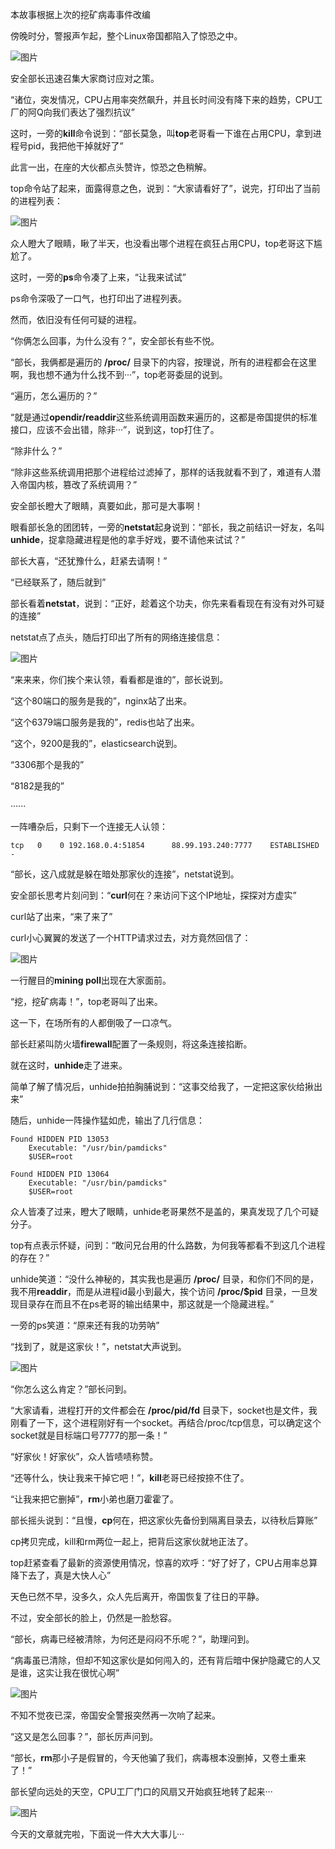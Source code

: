 本故事根据上次的挖矿病毒事件改编

傍晚时分，警报声乍起，整个Linux帝国都陷入了惊恐之中。

![图片](image/640-1639329039485196.webp)

安全部长迅速召集大家商讨应对之策。

“诸位，突发情况，CPU占用率突然飙升，并且长时间没有降下来的趋势，CPU工厂的阿Q向我们表达了强烈抗议”

这时，一旁的**kill**命令说到：“部长莫急，叫**top**老哥看一下谁在占用CPU，拿到进程号pid，我把他干掉就好了”

此言一出，在座的大伙都点头赞许，惊恐之色稍解。

top命令站了起来，面露得意之色，说到：“大家请看好了”，说完，打印出了当前的进程列表：

![图片](image/640-1639329039485197.webp)

众人瞪大了眼睛，瞅了半天，也没看出哪个进程在疯狂占用CPU，top老哥这下尴尬了。

这时，一旁的**ps**命令凑了上来，“让我来试试”

ps命令深吸了一口气，也打印出了进程列表。

然而，依旧没有任何可疑的进程。

“你俩怎么回事，为什么没有？”，安全部长有些不悦。

“部长，我俩都是遍历的 **/proc/** 目录下的内容，按理说，所有的进程都会在这里啊，我也想不通为什么找不到···”，top老哥委屈的说到。

“遍历，怎么遍历的？”

“就是通过**opendir/readdir**这些系统调用函数来遍历的，这都是帝国提供的标准接口，应该不会出错，除非···”，说到这，top打住了。

“除非什么？”

“除非这些系统调用把那个进程给过滤掉了，那样的话我就看不到了，难道有人潜入帝国内核，篡改了系统调用？”

安全部长瞪大了眼睛，真要如此，那可是大事啊！

眼看部长急的团团转，一旁的**netstat**起身说到：“部长，我之前结识一好友，名叫**unhide**，捉拿隐藏进程是他的拿手好戏，要不请他来试试？”

部长大喜，“还犹豫什么，赶紧去请啊！”

“已经联系了，随后就到”

部长看着**netstat**，说到：“正好，趁着这个功夫，你先来看看现在有没有对外可疑的连接”

netstat点了点头，随后打印出了所有的网络连接信息：

![图片](image/640-1639329039485198.webp)

“来来来，你们挨个来认领，看看都是谁的”，部长说到。

“这个80端口的服务是我的”，nginx站了出来。

“这个6379端口服务是我的”，redis也站了出来。

“这个，9200是我的”，elasticsearch说到。

“3306那个是我的”

“8182是我的”

······

一阵嘈杂后，只剩下一个连接无人认领：

```
tcp   0    0 192.168.0.4:51854      88.99.193.240:7777    ESTABLISHED  -
```

“部长，这八成就是躲在暗处那家伙的连接”，netstat说到。

安全部长思考片刻问到：“**curl**何在？来访问下这个IP地址，探探对方虚实”

curl站了出来，“来了来了”

curl小心翼翼的发送了一个HTTP请求过去，对方竟然回信了：

![图片](image/640-1639329039485199.webp)

一行醒目的**mining poll**出现在大家面前。

“挖，挖矿病毒！”，top老哥叫了出来。

这一下，在场所有的人都倒吸了一口凉气。

部长赶紧叫防火墙**firewall**配置了一条规则，将这条连接掐断。

就在这时，**unhide**走了进来。

简单了解了情况后，unhide拍拍胸脯说到：“这事交给我了，一定把这家伙给揪出来”

随后，unhide一阵操作猛如虎，输出了几行信息：

```
Found HIDDEN PID 13053
    Executable: "/usr/bin/pamdicks"
    $USER=root

Found HIDDEN PID 13064
    Executable: "/usr/bin/pamdicks"
    $USER=root
```

众人皆凑了过来，瞪大了眼睛，unhide老哥果然不是盖的，果真发现了几个可疑分子。

top有点表示怀疑，问到：“敢问兄台用的什么路数，为何我等都看不到这几个进程的存在？”

unhide笑道：“没什么神秘的，其实我也是遍历 **/proc/** 目录，和你们不同的是，我不用**readdir**，而是从进程id最小到最大，挨个访问 **/proc/$pid** 目录，一旦发现目录存在而且不在ps老哥的输出结果中，那这就是一个隐藏进程。”

一旁的ps笑道：“原来还有我的功劳呐”

“找到了，就是这家伙！”，netstat大声说到。

![图片](image/640-1639329039485200.webp)

“你怎么这么肯定？”部长问到。

“大家请看，进程打开的文件都会在 **/proc/pid/fd** 目录下，socket也是文件，我刚看了一下，这个进程刚好有一个socket。再结合/proc/tcp信息，可以确定这个socket就是目标端口号7777的那一条！”

“好家伙！好家伙”，众人皆啧啧称赞。

“还等什么，快让我来干掉它吧！”，**kill**老哥已经按捺不住了。

“让我来把它删掉”，**rm**小弟也磨刀霍霍了。

部长摇头说到：“且慢，**cp**何在，把这家伙先备份到隔离目录去，以待秋后算账”

cp拷贝完成，kill和rm两位一起上，把背后这家伙就地正法了。

top赶紧查看了最新的资源使用情况，惊喜的欢呼：“好了好了，CPU占用率总算降下去了，真是大快人心”

天色已然不早，没多久，众人先后离开，帝国恢复了往日的平静。

不过，安全部长的脸上，仍然是一脸愁容。

“部长，病毒已经被清除，为何还是闷闷不乐呢？”，助理问到。

“病毒虽已清除，但却不知这家伙是如何闯入的，还有背后暗中保护隐藏它的人又是谁，这实让我在很忧心啊”

![图片](image/640-1639329039485201.webp)

不知不觉夜已深，帝国安全警报突然再一次响了起来。

“这又是怎么回事？”，部长厉声问到。

“部长，**rm**那小子是假冒的，今天他骗了我们，病毒根本没删掉，又卷土重来了！”

部长望向远处的天空，CPU工厂门口的风扇又开始疯狂地转了起来···



![图片](image/640-1639329039485202.webp)



今天的文章就完啦，下面说一件大大大事儿···